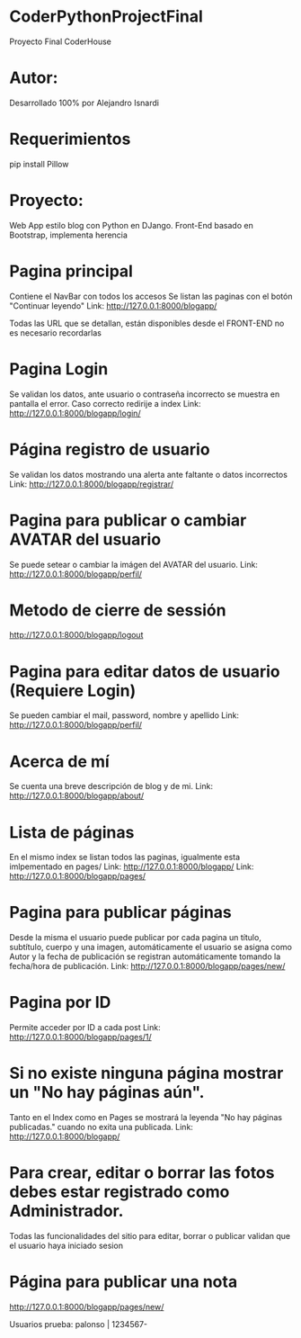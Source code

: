 # CoderPythonProjectFinal
Proyecto Final CoderHouse

# Autor:
Desarrollado 100% por Alejandro Isnardi

# Requerimientos
pip install Pillow

# Proyecto:
Web App estilo blog con Python en DJango.
Front-End basado en Bootstrap, implementa herencia

# Pagina principal
Contiene el NavBar con todos los accesos
Se listan las paginas con el botón "Continuar leyendo"
Link: http://127.0.0.1:8000/blogapp/


Todas las URL que se detallan, están disponibles desde el FRONT-END no es necesario recordarlas

# Pagina Login
Se validan los datos, ante usuario o contraseña incorrecto se muestra en pantalla el error. Caso correcto redirije a index
Link: http://127.0.0.1:8000/blogapp/login/

# Página registro de usuario
Se validan los datos mostrando una alerta ante faltante o datos incorrectos
Link: http://127.0.0.1:8000/blogapp/registrar/

# Pagina para publicar o cambiar AVATAR del usuario
Se puede setear o cambiar la imágen del AVATAR del usuario.
Link: http://127.0.0.1:8000/blogapp/perfil/

# Metodo de cierre de sessión
http://127.0.0.1:8000/blogapp/logout

# Pagina para editar datos de usuario (Requiere Login)
Se pueden cambiar el mail, password, nombre y apellido
Link: http://127.0.0.1:8000/blogapp/perfil/


# Acerca de mí
Se cuenta una breve descripción de blog y de mi.
Link: http://127.0.0.1:8000/blogapp/about/

# Lista de páginas
En el mismo index se listan todos las paginas, igualmente esta imlpementado en pages/
Link: http://127.0.0.1:8000/blogapp/
Link: http://127.0.0.1:8000/blogapp/pages/

# Pagina para publicar páginas
Desde la misma el usuario puede publicar por cada pagina un título, subtítulo, cuerpo y una imagen, automáticamente el usuario se asigna como Autor y la fecha de publicación se registran automáticamente tomando la fecha/hora de publicación.
Link: http://127.0.0.1:8000/blogapp/pages/new/

# Pagina por ID
Permite acceder por ID a cada post
Link: http://127.0.0.1:8000/blogapp/pages/1/

# Si no existe ninguna página mostrar un "No hay páginas aún". 
Tanto en el Index como en Pages se mostrará la leyenda "No hay páginas publicadas." cuando no exita una publicada.
Link: http://127.0.0.1:8000/blogapp/


# Para crear, editar o borrar las fotos debes estar registrado como Administrador.
Todas las funcionalidades del sitio para editar, borrar o publicar validan que el usuario haya iniciado sesion

# Página para publicar una nota
http://127.0.0.1:8000/blogapp/pages/new/



Usuarios prueba:
    palonso | 1234567-


